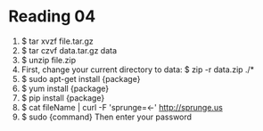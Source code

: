Reading 04
==========

1. $ tar xvzf file.tar.gz
2. $ tar czvf data.tar.gz data
3. $ unzip file.zip
4. First, change your current directory to data:
	$ zip -r data.zip ./*
5. $ sudo apt-get install {package}
6. $ yum install {package}
7. $ pip install {package}
8. $ cat fileName | curl -F 'sprunge=<-' http://sprunge.us
9. $ sudo {command}
	Then enter your password
